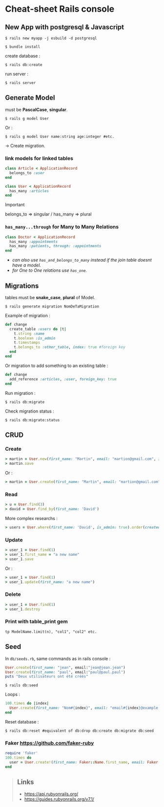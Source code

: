 # Cheat-sheet Rails console

## New App with postgresql & Javascript
```Shell
$ rails new myapp -j esbuild -d postgresql
```
```Shell
$ bundle install
```
create database :
```Shell
$ rails db:create
```
run server :
```Shell
$ rails server
```
## Generate Model
must be **PascalCase**, **singular**.
```Shell
$ rails g model User
```
Or :
```Shell
$ rails g model User name:string age:integer #etc.
```
-> Create migration.
### link models for linked tables
```ruby
class Article < ApplicationRecord
  belongs_to :user
end
```
```ruby
class User < ApplicationRecord
  has_many :articles
end
```
> [!IMPORTANT]
> belongs_to => singular / has_many => plural
### `has_many...through` for Many to Many Relations
```ruby
class Doctor < ApplicationRecord
  has_many :appointments
  has_many :patients, through: :appointments
end
```
+ *can also use `has_and_belongs_to_many` instead if the join table doesnt have a model.*
+ *for One to One relations use `has_one`.*

## Migrations
tables must be **snake_case**, **plural** of Model.
```Shell
$ rails generate migration NomDeTaMigration
```
Example of migration :
```ruby
def change
  create_table :users do |t|
    t.string :name
    t.boolean :is_admin
    t.timestamps
    t.belongs_to :other_table, index: true #foreign key
  end
end
```
Or migration to add something to an existing table :
```ruby
def change
  add_reference :articles, :user, foreign_key: true
end
```
Run migration :
```Shell
$ rails db:migrate
```
Check migration status :
```Shell
$ rails db:migrate:status
```
## CRUD
### Create
```ruby
> martin = User.new(first_name: "Martin", email: "martion@gmail.com", is_admin: true)
> martin.save
```
Or :
```ruby
> martin = User.create(first_name: "Martin", email: "martion@gmail.com", is_admin: true)
```

### Read
```ruby
> u = User.find(3)
> david = User.find_by(first_name: 'David')
```
More complex researchs :
```ruby
> users = User.where(first_name: 'David', is_admin: true).order(created_at: :desc)
```

### Update
```ruby
> user_1 = User.find(1)
> user_1.first_name = "a new name"
> user_1.save
```
Or :
```ruby
> user_1 = User.find(1)
> user_1.update(first_name: "a new name")
```

### Delete
```ruby
> user_1 = User.find(1)
> user_1.destroy
```

### Print with table_print gem
```Shell
tp ModelName.limit(n), "col1", "col2" etc.
```

## Seed
In `db/seeds.rb`, same commands as in rails console :
```ruby
User.create(first_name: "jean", email:"jean@jean.jean")
User.create(first_name: "paul", email:"paul@paul.paul")
puts "Deux utilisateurs ont été créés"
```
```Shell
$ rails db:seed
```
Loops : 
```ruby
100.times do |index|
  User.create(first_name: "Nom#{index}", email: "email#{index}@example.com")
end
```
Reset database :
```Shell
$ rails db:reset #equivalent of db:drop db:create db:migrate db:seed
```

### Faker https://github.com/faker-ruby
```ruby
require 'faker'
100.times do
  user = User.create!(first_name: Faker::Name.first_name, email: Faker::Internet.email)
end
```
> ## Links
> + https://api.rubyonrails.org/
> + https://guides.rubyonrails.org/v7.1/